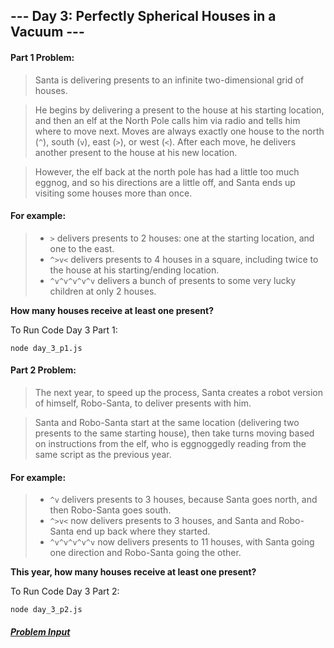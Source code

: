 ## --- Day 3: Perfectly Spherical Houses in a Vacuum ---

#### Part 1 Problem:

> Santa is delivering presents to an infinite two-dimensional grid of houses.

> He begins by delivering a present to the house at his starting location, and then an elf at the North Pole calls him via radio and tells him where to move next. Moves are always exactly one house to the north (`^`), south (`v`), east (`>`), or west (`<`). After each move, he delivers another present to the house at his new location.

> However, the elf back at the north pole has had a little too much eggnog, and so his directions are a little off, and Santa ends up visiting some houses more than once.

#### For example:

> - `>` delivers presents to 2 houses: one at the starting location, and one to the east.
> - `^>v<` delivers presents to 4 houses in a square, including twice to the house at his starting/ending location.
> - `^v^v^v^v^v` delivers a bunch of presents to some very lucky children at only 2 houses.

**How many houses receive at least one present?**

To Run Code Day 3 Part 1:
```
node day_3_p1.js
```

#### Part 2 Problem:
> The next year, to speed up the process, Santa creates a robot version of himself, Robo-Santa, to deliver presents with him.

> Santa and Robo-Santa start at the same location (delivering two presents to the same starting house), then take turns moving based on instructions from the elf, who is eggnoggedly reading from the same script as the previous year.

#### For example:

> - `^v` delivers presents to 3 houses, because Santa goes north, and then Robo-Santa goes south.
> - `^>v<` now delivers presents to 3 houses, and Santa and Robo-Santa end up back where they started.
> - `^v^v^v^v^v` now delivers presents to 11 houses, with Santa going one direction and Robo-Santa going the other.

**This year, how many houses receive at least one present?**

To Run Code Day 3 Part 2:
```
node day_3_p2.js
```

##### [Problem Input](./sample_input.txt)
